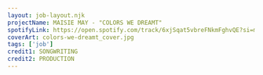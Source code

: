 ```yaml
---
layout: job-layout.njk
projectName: MAISIE MAY - "COLORS WE DREAMT"
spotifyLink: https://open.spotify.com/track/6xjSqat5vbreFNkmFghvQE?si=m_rjaS0hQRC5zUFqb5ECSw
coverArt: colors-we-dreamt_cover.jpg
tags: ['job']
credit1: SONGWRITING
credit2: PRODUCTION
---
```

